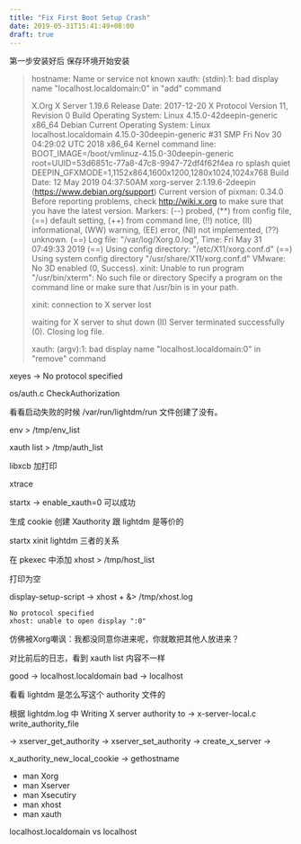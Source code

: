 ```yaml
---
title: "Fix First Boot Setup Crash"
date: 2019-05-31T15:41:49+08:00
draft: true
---
```






第一步安装好后 保存环境开始安装



> hostname: Name or service not known
> xauth: (stdin):1:  bad display name "localhost.localdomain:0" in "add" command
>
> X.Org X Server 1.19.6
> Release Date: 2017-12-20
> X Protocol Version 11, Revision 0
> Build Operating System: Linux 4.15.0-42deepin-generic x86_64 Debian
> Current Operating System: Linux localhost.localdomain 4.15.0-30deepin-generic #31 SMP Fri Nov 30 04:29:02 UTC 2018 x86_64
> Kernel command line: BOOT_IMAGE=/boot/vmlinuz-4.15.0-30deepin-generic root=UUID=53d6851c-77a8-47c8-9947-72df4f62f4ea ro splash quiet DEEPIN_GFXMODE=1,1152x864,1600x1200,1280x1024,1024x768
> Build Date: 12 May 2019  04:37:50AM
> xorg-server 2:1.19.6-2deepin (https://www.debian.org/support) 
> Current version of pixman: 0.34.0
> 	Before reporting problems, check http://wiki.x.org
> 	to make sure that you have the latest version.
> Markers: (--) probed, (**) from config file, (==) default setting,
> 	(++) from command line, (!!) notice, (II) informational,
> 	(WW) warning, (EE) error, (NI) not implemented, (??) unknown.
> (==) Log file: "/var/log/Xorg.0.log", Time: Fri May 31 07:49:33 2019
> (==) Using config directory: "/etc/X11/xorg.conf.d"
> (==) Using system config directory "/usr/share/X11/xorg.conf.d"
> VMware: No 3D enabled (0, Success).
> xinit: Unable to run program "/usr/bin/xterm": No such file or directory
> Specify a program on the command line or make sure that /usr/bin
> is in your path.
>
> xinit: connection to X server lost
>
> waiting for X server to shut down (II) Server terminated successfully (0). Closing log file.
>
> xauth: (argv):1:  bad display name "localhost.localdomain:0" in "remove" command

xeyes ->  No protocol specified



os/auth.c  CheckAuthorization



看看启动失败的时候 /var/run/lightdm/run 文件创建了没有。



env > /tmp/env_list

xauth list > /tmp/auth_list



libxcb 加打印



xtrace 



startx -> enable_xauth=0  可以成功



生成 cookie 创建 Xauthority  跟 lightdm 是等价的  

startx xinit lightdm 三者的关系



在 pkexec 中添加 xhost > /tmp/host_list

打印为空



display-setup-script -> xhost + &> /tmp/xhost.log



```
No protocol specified
xhost: unable to open display ":0"
```



仿佛被Xorg嘲讽：我都没同意你进来呢，你就敢把其他人放进来？



对比前后的日志，看到 xauth list 内容不一样

good -> localhost.localdomain  bad -> localhost



看看 lightdm 是怎么写这个 authority 文件的

根据 lightdm.log 中 Writing X server authority to  -> x-server-local.c write_authority_file

-> xserver_get_authority -> xserver_set_authority -> create_x_server -> 

x_authority_new_local_cookie  -> gethostname

- man Xorg
- man Xserver
- man Xsecutiry
- man xhost
- man xauth



localhost.localdomain vs localhost





